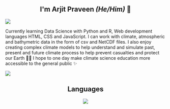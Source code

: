 <h2 align = 'center'>I'm Arjit Praveen <i>(He/Him)</i> 🌻</h2>

<img src = 'https://github.com/user-attachments/assets/eb67c1e5-9bce-47df-8eb7-6016be94d881'>

<p align = 'left'>Currently learning Data Science with Python and R, Web development languages HTML, CSS and JavaScript. I can work with climate, atmospheric and bathymetric data in the form of csv and NetCDF files. I also enjoy creating complex climate models to help understand and simulate past, present and future climate process to help prevent casualties and protect our Earth 🍂🍀 I hope to one day make climate science education more accessible to the general public ✨ </p>

<img src = 'https://github-readme-stats.vercel.app/api/top-langs/?username=countatticus&layout=compact&theme=dark' align = 'center'>

<h2 align = 'center'>Languages</h2>

<div>
<p align="center">
  <a href="https://skillicons.dev">
    <img src="https://skillicons.dev/icons?i=python,r,julia,fortran,lua,html,css,javascript,mongodb,c,java"/>
  </a>
</p>
</div>
